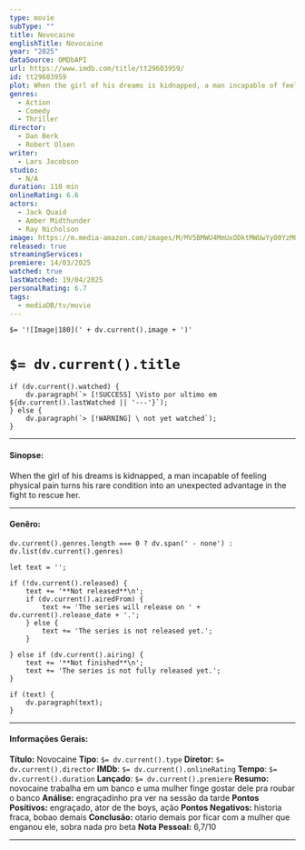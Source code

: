 ```yaml
---
type: movie
subType: ""
title: Novocaine
englishTitle: Novocaine
year: "2025"
dataSource: OMDbAPI
url: https://www.imdb.com/title/tt29603959/
id: tt29603959
plot: When the girl of his dreams is kidnapped, a man incapable of feeling physical pain turns his rare condition into an unexpected advantage in the fight to rescue her.
genres:
  - Action
  - Comedy
  - Thriller
director:
  - Dan Berk
  - Robert Olsen
writer:
  - Lars Jacobson
studio:
  - N/A
duration: 110 min
onlineRating: 6.6
actors:
  - Jack Quaid
  - Amber Midthunder
  - Ray Nicholson
image: https://m.media-amazon.com/images/M/MV5BMWU4MmUxODktMWUwYy00YzM0LTg1ZmItNzVlMTZhOWVlNWFjXkEyXkFqcGc@._V1_SX300.jpg
released: true
streamingServices: 
premiere: 14/03/2025
watched: true
lastWatched: 19/04/2025
personalRating: 6.7
tags:
  - mediaDB/tv/movie
---
```



`$= '![Image|180](' + dv.current().image + ')'`

# `$= dv.current().title`

```dataviewjs
if (dv.current().watched) {
	dv.paragraph(`> [!SUCCESS] \Visto por ultimo em ${dv.current().lastWatched || '---'}`);
} else {
	dv.paragraph(`> [!WARNING] \ not yet watched`);
}
```


---
#### Sinopse:

When the girl of his dreams is kidnapped, a man incapable of feeling physical pain turns his rare condition into an unexpected advantage in the fight to rescue her.

---

#### Genêro:
```dataviewjs
dv.current().genres.length === 0 ? dv.span(' - none') : dv.list(dv.current().genres)
```

```dataviewjs
let text = '';

if (!dv.current().released) {
	text += '**Not released**\n';
	if (dv.current().airedFrom) {
		text += 'The series will release on ' + dv.current().release_date + '.';
	} else {
		text += 'The series is not released yet.';
	}
	
} else if (dv.current().airing) {
	text += '**Not finished**\n';
	text += 'The series is not fully released yet.';
}

if (text) {
	dv.paragraph(text);
}
```
---

#### Informações Gerais:

**Título:** Novocaine
**Tipo**: `$= dv.current().type`
**Diretor:** `$= dv.current().director`
**IMDb**: `$= dv.current().onlineRating`
**Tempo**:  `$= dv.current().duration`
**Lançado**: `$= dv.current().premiere`
**Resumo:** novocaine trabalha em um banco e uma mulher finge gostar dele pra roubar o banco 
**Análise:** engraçadinho pra ver na sessão da tarde
**Pontos Positivos:** engraçado, ator de the boys, ação
**Pontos Negativos:**  historia fraca, bobao demais
**Conclusão:** otario demais por ficar com a mulher que enganou ele, sobra nada pro beta
**Nota Pessoal:** 6,7/10

---


